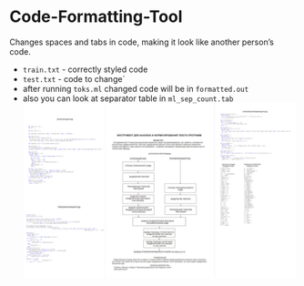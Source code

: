 # Code-Formatting-Tool 
Changes spaces and tabs in code, making it look like another person’s code.
* `train.txt` - correctly styled code
* `test.txt`  - code to change` 
* after running `toks.ml` changed code will be in `formatted.out`  
* also you can look at separator table in `ml_sep_count.tab` 
![](https://github.com/Random90000/Code-Formatting-Tool/blob/master/poster.jpg)
